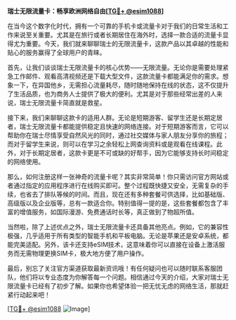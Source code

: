 **瑞士无限流量卡：畅享欧洲网络自由[[TG💪+ @esim1088](https://t.me/s/esim1088)]**

在当今这个数字化时代，拥有一个可靠的手机卡或流量卡对于我们的日常生活和工作来说至关重要。尤其是在旅行或者长期居住在海外时，选择一款合适的流量卡显得尤为重要。今天，我们就来聊聊瑞士的无限流量卡，这款产品以其卓越的性能和贴心的服务赢得了全球用户的青睐。

首先，让我们谈谈瑞士无限流量卡的核心优势——无限流量。无论你是需要处理紧急工作邮件、观看高清视频还是下载大型文件，这款流量卡都能满足你的需求。想象一下，在异国他乡，无需担心流量耗尽，随时随地保持在线的状态，这不仅提升了生活品质，也为商务人士提供了极大的便利。尤其是对于那些经常出差的人来说，瑞士无限流量卡简直就是救星。

接下来，我们来聊聊这款卡的适用人群。无论是短期游客、留学生还是长期定居者，瑞士无限流量卡都能提供稳定且快速的网络连接。对于短期游客而言，它可以帮助你在瑞士尽情享受自然风光的同时，通过社交媒体与家人朋友分享你的旅程；而对于留学生来说，则可以在学习之余轻松上网查询资料或是观看在线课程。此外，对于长期定居者，这款卡更是不可或缺的好帮手，因为它能够支持长时间稳定的网络使用。

那么，如何注册这样一张神奇的流量卡呢？其实非常简单！你只需访问官方网站或者通过指定的应用程序进行在线购买即可。整个过程既快捷又安全，无需复杂的手续，也省去了排队等候的时间。而且，现在还有多种套餐可供选择，比如基础版、高级版以及企业版等，总有一款适合你。特别值得一提的是，这些套餐都包含了丰富的增值服务，如国际漫游、免费通话时长等，真正做到了物超所值。

当然啦，除了上述优点之外，瑞士无限流量卡还具备其他亮点。例如，它的兼容性极强，几乎适用于所有类型的智能手机和平板电脑。无论是苹果还是安卓系统，都能完美适配。另外，该卡还支持eSIM技术，这意味着你可以直接在设备上激活服务而无需物理更换SIM卡，极大地方便了用户操作。

最后，别忘了关注官方渠道获取最新资讯哦！有任何疑问也可以随时联系客服团队，他们将以专业态度为你解答每一个问题。相信通过今天的介绍，大家对瑞士无限流量卡已经有了初步了解。如果你也希望体验一把无忧无虑的网络生活，那就赶紧行动起来吧！

[[TG💪+ @esim1088](https://t.me/s/esim1088) ![Image](https://i.postimg.cc/4NQfJmqS/Snipaste-2025-05-13-00-14-12.png)]